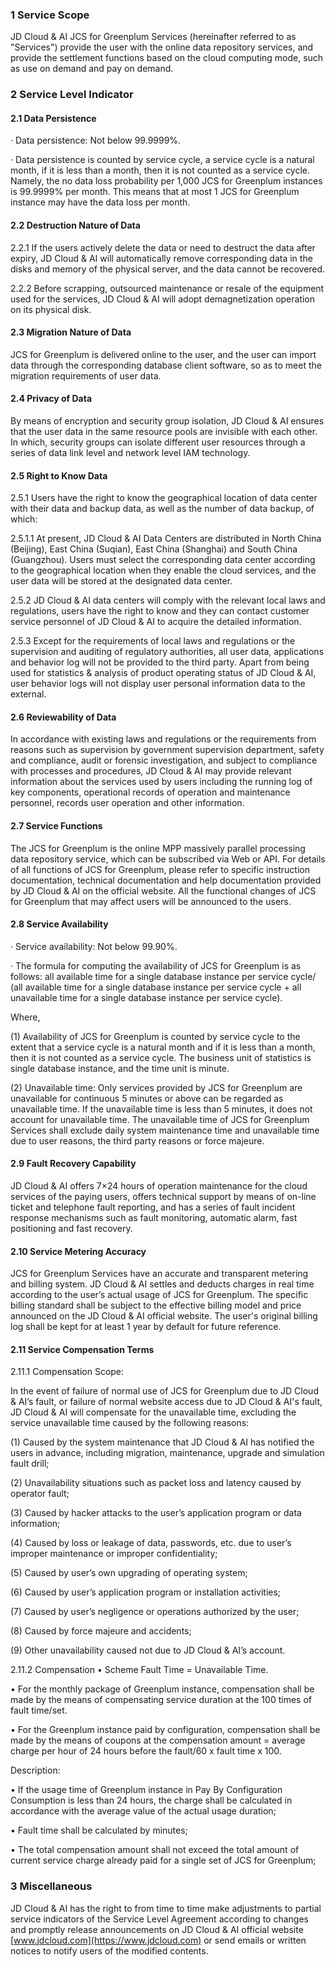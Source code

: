 ### 1 Service Scope

JD Cloud & AI JCS for Greenplum Services (hereinafter referred to as "Services") provide the user with the online data repository services, and provide the settlement functions based on the cloud computing mode, such as use on demand and pay on demand.

### 2 Service Level Indicator

#### 2.1 Data Persistence

· Data persistence: Not below 99.9999%.

· Data persistence is counted by service cycle, a service cycle is a natural month, if it is less than a month, then it is not counted as a service cycle. Namely, the no data loss probability per 1,000 JCS for Greenplum instances is 99.9999% per month. This means that at most 1 JCS for Greenplum instance may have the data loss per month.

#### 2.2 Destruction Nature of Data

2.2.1 If the users actively delete the data or need to destruct the data after expiry, JD Cloud & AI will automatically remove corresponding data in the disks and memory of the physical server, and the data cannot be recovered.

2.2.2 Before scrapping, outsourced maintenance or resale of the equipment used for the services, JD Cloud & AI will adopt demagnetization operation on its physical disk.

#### 2.3 Migration Nature of Data

JCS for Greenplum is delivered online to the user, and the user can import data through the corresponding database client software, so as to meet the migration requirements of user data.

#### 2.4 Privacy of Data

By means of encryption and security group isolation, JD Cloud & AI ensures that the user data in the same resource pools are invisible with each other. In which, security groups can isolate different user resources through a series of data link level and network level IAM technology.

#### 2.5 Right to Know Data

2.5.1 Users have the right to know the geographical location of data center with their data and backup data, as well as the number of data backup, of which:

2.5.1.1 At present, JD Cloud & AI Data Centers are distributed in North China (Beijing), East China (Suqian), East China (Shanghai) and South China (Guangzhou). Users must select the corresponding data center according to the geographical location when they enable the cloud services, and the user data will be stored at the designated data center.

2.5.2 JD Cloud & AI data centers will comply with the relevant local laws and regulations, users have the right to know and they can contact customer service personnel of JD Cloud & AI to acquire the detailed information.

2.5.3 Except for the requirements of local laws and regulations or the supervision and auditing of regulatory authorities, all user data, applications and behavior log will not be provided to the third party. Apart from being used for statistics & analysis of product operating status of JD Cloud & AI, user behavior logs will not display user personal information data to the external.

#### 2.6 Reviewability of Data

In accordance with existing laws and regulations or the requirements from reasons such as supervision by government supervision department, safety and compliance, audit or forensic investigation, and subject to compliance with processes and procedures, JD Cloud & AI may provide relevant information about the services used by users including the running log of key components, operational records of operation and maintenance personnel, records user operation and other information.

#### 2.7 Service Functions

The JCS for Greenplum is the online MPP massively parallel processing data repository service, which can be subscribed via Web or API. For details of all functions of JCS for Greenplum, please refer to specific instruction documentation, technical documentation and help documentation provided by JD Cloud & AI on the official website. All the functional changes of JCS for Greenplum that may affect users will be announced to the users.

#### 2.8 Service Availability

· Service availability: Not below 99.90%.

· The formula for computing the availability of JCS for Greenplum is as follows: all available time for a single database instance per service cycle/ (all available time for a single database instance per service cycle + all unavailable time for a single database instance per service cycle).

Where,

(1) Availability of JCS for Greenplum is counted by service cycle to the extent that a service cycle is a natural month and if it is less than a month, then it is not counted as a service cycle. The business unit of statistics is single database instance, and the time unit is minute.

(2) Unavailable time: Only services provided by JCS for Greenplum are unavailable for continuous 5 minutes or above can be regarded as unavailable time. If the unavailable time is less than 5 minutes, it does not account for unavailable time. The unavailable time of JCS for Greenplum Services shall exclude daily system maintenance time and unavailable time due to user reasons, the third party reasons or force majeure.

#### 2.9 Fault Recovery Capability

JD Cloud & AI offers 7×24 hours of operation maintenance for the cloud services of the paying users, offers technical support by means of on-line ticket and telephone fault reporting, and has a series of fault incident response mechanisms such as fault monitoring, automatic alarm, fast positioning and fast recovery.

#### 2.10 Service Metering Accuracy

JCS for Greenplum Services have an accurate and transparent metering and billing system. JD Cloud & AI settles and deducts charges in real time according to the user’s actual usage of JCS for Greenplum. The specific billing standard shall be subject to the effective billing model and price announced on the JD Cloud & AI official website. The user's original billing log shall be kept for at least 1 year by default for future reference.

#### 2.11 Service Compensation Terms

2.11.1 Compensation Scope:

In the event of failure of normal use of JCS for Greenplum due to JD Cloud & AI’s fault, or failure of normal website access due to JD Cloud & AI's fault, JD Cloud & AI will compensate for the unavailable time, excluding the service unavailable time caused by the following reasons:

(1) Caused by the system maintenance that JD Cloud & AI has notified the users in advance, including migration, maintenance, upgrade and simulation fault drill;

(2) Unavailability situations such as packet loss and latency caused by operator fault;

(3) Caused by hacker attacks to the user’s application program or data information;

(4) Caused by loss or leakage of data, passwords, etc. due to user’s improper maintenance or improper confidentiality;

(5) Caused by user’s own upgrading of operating system;

(6) Caused by user’s application program or installation activities;

(7) Caused by user’s negligence or operations authorized by the user;

(8) Caused by force majeure and accidents;

(9) Other unavailability caused not due to JD Cloud & AI’s account.

2.11.2 Compensation • Scheme Fault Time = Unavailable Time.

• For the monthly package of Greenplum instance, compensation shall be made by the means of compensating service duration at the 100 times of fault time/set.

• For the Greenplum instance paid by configuration, compensation shall be made by the means of coupons at the compensation amount = average charge per hour of 24 hours before the fault/60 x fault time x 100.

Description:

• If the usage time of Greenplum instance in Pay By Configuration Consumption is less than 24 hours, the charge shall be calculated in accordance with the average value of the actual usage duration;

• Fault time shall be calculated by minutes;

• The total compensation amount shall not exceed the total amount of current service charge already paid for a single set of JCS for Greenplum;

### 3 Miscellaneous

JD Cloud & AI has the right to from time to time make adjustments to partial service indicators of the Service Level Agreement according to changes and promptly release announcements on JD Cloud & AI official website [www.jdcloud.com](https://www.jdcloud.com) or send emails or written notices to notify users of the modified contents.

 